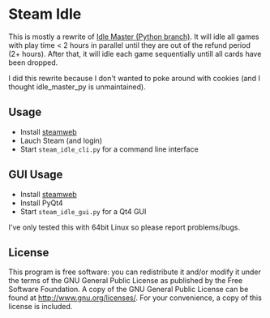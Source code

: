 Steam Idle
===========

This is mostly a rewrite of [Idle Master (Python branch)](https://github.com/jshackles/idle_master_py).
It will idle all games with play time < 2 hours in parallel until they are out of the refund period (2+ hours).
After that, it will idle each game sequentially untill all cards have been dropped.

I did this rewrite because I don't wanted to poke around with cookies (and I thought idle_master_py is unmaintained).

Usage
-------

* Install [steamweb](https://github.com/jayme-github/steamweb)
* Lauch Steam (and login)
* Start `steam_idle_cli.py` for a command line interface

GUI Usage
-------
* Install [steamweb](https://github.com/jayme-github/steamweb)
* Install PyQt4
* Start `steam_idle_gui.py` for a Qt4 GUI

I've only tested this with 64bit Linux so please report problems/bugs.

License
-------

This program is free software: you can redistribute it and/or modify it under the terms of the GNU General Public License as published by the Free Software Foundation.  A copy of the GNU General Public License can be found at http://www.gnu.org/licenses/.  For your convenience, a copy of this license is included.
